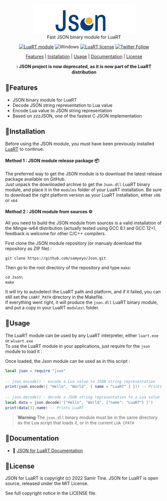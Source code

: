 <div align="center">

![JSON for LuaRT][title]  
Fast JSON binary module for LuaRT

[![LuaRT module](https://badgen.net/badge/LuaRT/module/yellow)](https://www.luart.org/)
![Windows](https://badgen.net/badge/Windows/Vista%20and%20later/blue?icon=windows)
[![LuaRT license](https://badgen.net/badge/License/MIT/green)](#license)
[![Twitter Follow](https://img.shields.io/twitter/follow/__LuaRT__?style=social)](https://www.twitter.com/__LuaRT__)

[Features](#small_blue_diamondfeatures) |
[Installation](#small_blue_diamondinstallation) |
[Usage](#small_blue_diamondusage) |
[Documentation](https://www.luart.org/doc/json/index.html) |
[License](#small_blue_diamondlicense)

<p><center> ℹ <b>JSON project is now deprecated, as it is now part of the LuaRT distribution</b> </center></p>

</div>
   
## :small_blue_diamond:Features

- JSON binary module for LuaRT
- Decode JSON string representation to Lua value
- Encode Lua value to JSON string representation
- Based on zzzJSON, one of the fastest C JSON implementation
  
## :small_blue_diamond:Installation

Before using the JSON module, you must have been previously installed [LuaRT](https://github.com/samyeyo/LuaRT) to continue.

#### Method 1 : JSON module release package :package:

The preferred way to get the JSON module is to download the latest release package available on GitHub.  
Just unpack the downloaded archive to get the `Json.dll` LuaRT binary module, and place it in the `modules` folder of your LuaRT installation.
Be sure to download the right platform version as your LuaRT installation, either `x86` or `x64`
  
#### Method 2 : JSON module from sources :gear:

All you need to build the JSON module from sources is a valid installation of the Mingw-w64 distribution (actually tested using GCC 8.1 and GCC 12+), feedback is welcome for other C/C++ compilers.

First clone the JSON module repository (or manualy download the repository as ZIP file) :
```
git clone https://github.com/samyeyo/Json.git
```

Then go to the root directory of the repository and type ```make```:

```
cd Json\
make
```
It will try to autodetect the LuaRT path and platform, and if it failed, you can still set the `LUART_PATH` directory in the Makefile.  
If everything went right, it will produce the `json.dll` LuaRT binary module, and put a copy in your LuaRT `modules\` folder.

## :small_blue_diamond:Usage
The LuaRT module can be used by any LuaRT interpreter, either `luart.exe` or `wluart.exe`  
To use the LuaRT module in your applications, just require for the `json` module to load it :

Once loaded, the Json module can be used as in this script :
```lua
local json = require "json"

-- json.encode() : encode a Lua value to JSON string representation
print(json.encode({ "Hello", "World", { name = "LuaRT" } })) -- Prints '["Hello", "World", {"name": LuaRT} ]'

-- json.decode() : decode a JSON string representation to a Lua value
local data = json.decode('["Hello", "World", {"name": "LuaRT"} ]')
print(data[3].name) -- Prints LuaRT
```
> **Warning**
> The `json.dll` binary module must be in the same directory as the Lua script that loads it, or in the current `LUA_CPATH`


## :small_blue_diamond:Documentation
  
- :book: [JSON for LuaRT Documentation](http://www.luart.org/doc/json/index.html)
  
## :small_blue_diamond:License
  
JSON for LuaRT is copyright (c) 2022 Samir Tine.
JSON for LuaRT is open source, released under the MIT License.

See full copyright notice in the LICENSE file.

[title]: contrib/json.png
